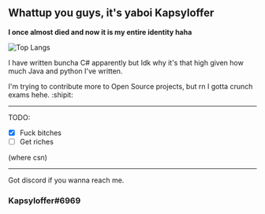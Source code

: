 ## Whattup you guys, it's yaboi Kapsyloffer
**I once almost died and now it is my entire identity haha**

![Top Langs](https://github-readme-stats.vercel.app/api/top-langs/?username=Kapsyloffer&layout=compact&theme=tokyonight)

I have written buncha C# apparently but Idk why it's that high given how much Java and python I've written.

I'm trying to contribute more to Open Source projects, but rn I gotta crunch exams hehe. :shipit:

---
TODO:
- [x] Fuck bitches
- [ ] Get riches

(where csn)

---

Got discord if you wanna reach me.

### Kapsyloffer#6969
